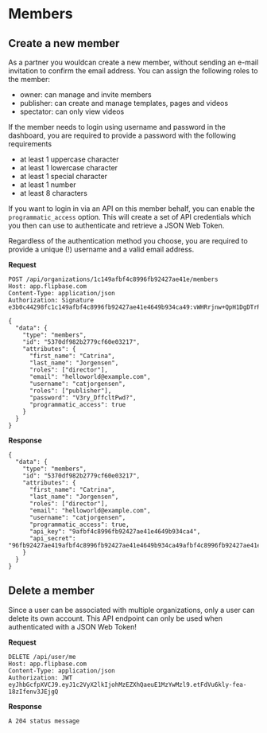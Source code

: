 # Members

## Create a new member

As a partner you wouldcan create a new member, without sending an e-mail invitation to confirm the email address. You can assign the following roles to the member:
  - owner: can manage and invite members
  - publisher: can create and manage templates, pages and videos
  - spectator: can only view videos

If the member needs to login using username and password in the dashboard, you are required to provide a password with the following requirements
- at least 1 uppercase character
- at least 1 lowercase character
- at least 1 special character
- at least 1 number
- at least 8 characters

If you want to login in via an API on this member behalf, you can enable the `programmatic_access` option. This will create a set of API credentials which you then can use to authenticate and retrieve a JSON Web Token.

Regardless of the authentication method you choose, you are required to provide a unique (!) username and a valid email address.

**Request**

    POST /api/organizations/1c149afbf4c8996fb92427ae41e/members
    Host: app.flipbase.com
    Content-Type: application/json
    Authorization: Signature e3b0c44298fc1c149afbf4c8996fb92427ae41e4649b934ca49:vWHRrjnw+QpH1DgDTrR5Lpa9vqP14toWz0X2Tdp3/Ck=

    {
      "data": {
        "type": "members",
        "id": "5370df982b2779cf60e03217",
        "attributes": {
          "first_name": "Catrina",
          "last_name": "Jorgensen",
          "roles": ["director"],
          "email": "helloworld@example.com",
          "username": "catjorgensen",
          "roles": ["publisher"],
          "password": "V3ry_DffcltPwd?",
          "programmatic_access": true
        }
      }
    }

**Response**

    {
      "data": {
        "type": "members",
        "id": "5370df982b2779cf60e03217",
        "attributes": {
          "first_name": "Catrina",
          "last_name": "Jorgensen",
          "roles": ["director"],
          "email": "helloworld@example.com",
          "username": "catjorgensen",
          "programmatic_access": true,
          "api_key": "9afbf4c8996fb92427ae41e4649b934ca4",
          "api_secret": "96fb92427ae419afbf4c8996fb92427ae41e4649b934ca49afbf4c8996fb92427ae41e4649b934ca4"
        }
      }
    }

## Delete a member

Since a user can be associated with multiple organizations, only a user can delete its own account. This API endpoint can only be used when authenticated with a JSON Web Token!

**Request**

    DELETE /api/user/me
    Host: app.flipbase.com
    Content-Type: application/json
    Authorization: JWT eyJhbGcfpXVCJ9.eyJ1c2VyX2lkIjohMzEZXhQaeuE1MzYwMzl9.etFdVu6kly-fea-18zIfenv3JEjgQ

**Response**

    A 204 status message
